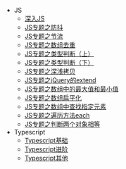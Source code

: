 - JS
  - [深入JS](/JS/js-basic.md)
  - [JS专题之防抖](/JS/js-special-debounce.md)
  - [JS专题之节流](/JS/js-special-throttle.md)
  - [JS专题之数组去重](/JS/js-special-array-unique.md)
  - [JS专题之类型判断（上）](/JS/js-special-type-judge1.md)
  - [JS专题之类型判断（下）](/JS/js-special-type-judge2.md)
  - [JS专题之深浅拷贝](/JS/js-special-deepCopy.md)
  - [JS专题之jQuery的extend](/JS/js-special-jq-extend.md)
  - [JS专题之数组中的最大值和最小值](/JS/js-special-array-max-min.md)
  - [JS专题之数组扁平化](/JS/js-special-array-flatten.md)
  - [JS专题之数组中查找指定元素](/JS/js-special-array-element.md)
  - [JS专题之遍历方法each](/JS/js-special-traverse-each.md)
  - [JS专题之判断两个对象相等](/JS/js-special-object-eq.md)
- Typescript  
  - [Typescript基础](/JS/ts-basic.md)
  - [Typescript进阶](/JS/ts-advance.md)
  - [Typescript其他](/JS/ts-other.md)